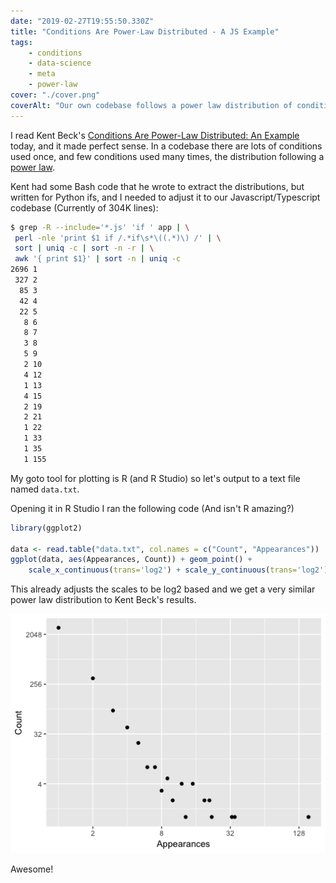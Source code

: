 ```yaml
---
date: "2019-02-27T19:55:50.330Z"
title: "Conditions Are Power-Law Distributed - A JS Example"
tags:
    - conditions
    - data-science
    - meta
    - power-law
cover: "./cover.png"
coverAlt: "Our own codebase follows a power law distribution of conditions"
---
```


I read Kent Beck's [Conditions Are Power-Law Distributed: An Example](https://medium.com/@kentbeck_7670/conditions-are-power-law-distributed-an-example-61fa4e0d3500)
today, and it made perfect sense. In a codebase there are lots of conditions used once, and few
conditions used many times, the distribution following a [power law](https://en.wikipedia.org/wiki/Power_law).

Kent had some Bash code that he wrote to extract the distributions, but written for Python ifs,
and I needed to adjust it to our Javascript/Typescript codebase (Currently of 304K lines):

```bash
$ grep -R --include='*.js' 'if ' app | \
 perl -nle 'print $1 if /.*if\s*\((.*)\) /' | \
 sort | uniq -c | sort -n -r | \
 awk '{ print $1}' | sort -n | uniq -c
2696 1
 327 2
  85 3
  42 4
  22 5
   8 6
   8 7
   3 8
   5 9
   2 10
   4 12
   1 13
   4 15
   2 19
   2 21
   1 22
   1 33
   1 35
   1 155
```

My goto tool for plotting is R (and R Studio) so let's output to a text file named `data.txt`.

Opening it in R Studio I ran the following code (And isn't R amazing?)

```r
library(ggplot2)

data <- read.table("data.txt", col.names = c("Count", "Appearances"))
ggplot(data, aes(Appearances, Count)) + geom_point() +
    scale_x_continuous(trans='log2') + scale_y_continuous(trans='log2')
```

This already adjusts the scales to be log2 based and we get a very similar power law distribution
to Kent Beck's results.

![Our own codebase conditions are power law distributed](./power-law-distribution.png "Power law distribution of our conditions")

Awesome!
